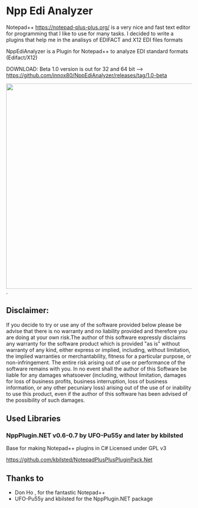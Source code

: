 # Npp Edi Analyzer
Notepad++ https://notepad-plus-plus.org/ is a very nice and fast text editor for programming that I like to use for many tasks.
I decided to write a plugins that help me in the analisys of EDIFACT and X12 EDI files formats

NppEdiAnalyzer is a Plugin for Notepad++ to analyze EDI standard formats (Edifact/X12)

DOWNLOAD: Beta 1.0 version is out for 32 and 64 bit --> https://github.com/innox80/NppEdiAnalyzer/releases/tag/1.0-beta

<a href="url"><img src="https://github.com/innox80/NppEdiAnalyzer/blob/main/resources/NppEdiAnalyzerSplash.gif" align="left" height="556" width="700" ></a>. 



Disclaimer:
----------
If you decide to try or use any of the software provided below please be advise that there is no warranty and no liability provided and therefore you are doing at your own risk.The author of this software expressly disclaims any warranty for the software product which is provided "as is" without warranty of any kind, either express or implied, including, without limitation, the implied warranties or merchantability, fitness for a particular purpose, or non-infringement. The entire risk arising out of use or performance of the software remains with you. In no event shall the author of this Software be liable for any damages whatsoever (including, without limitation, damages for loss of business profits, business interruption, loss of business information, or any other pecuniary loss) arising out of the use of or inability to use this product, even if the author of this software has been advised of the possibility of such damages.


Used Libraries
--------------

### NppPlugin.NET v0.6-0.7 by UFO-Pu55y and later by kbilsted

Base for making Notepad++ plugins in C# 
Licensed under GPL v3

https://github.com/kbilsted/NotepadPlusPlusPluginPack.Net


Thanks to
---------
 + Don Ho , for the fantastic Notepad++ 
 + UFO-Pu55y and kbilsted for the NppPlugin.NET package
